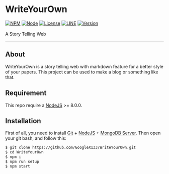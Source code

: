 # WriteYourOwn
[![NPM](https://img.shields.io/badge/npm-%3E=%205.5.0-blue.svg)](https://nodejs.org/) [![Node](https://img.shields.io/badge/node-%3E=%208.0.0-brightgreen.svg)](https://nodejs.org/) [![License](https://img.shields.io/badge/License-Apache%202.0-blue.svg)](https://github.com/GoogleX133/WriteYourOwn/blob/master/LICENSE) [![LINE](https://img.shields.io/badge/line-%207.18-brightgreen.svg)](http://line.me/) [![Version](https://img.shields.io/badge/release-1.0-brightgreen.svg)](https://github.com/GoogleX133/WriteYourOwn)<br><br>
A Story Telling Web

----
## About

WriteYourOwn is a story telling web with markdown feature for a better style of your papers. This project can be used to make a blog or something like that.

## Requirement

This repo require a [NodeJS](https://nodejs.org/) >= 8.0.0.

## Installation

First of all, you need to install [Git](https://git-scm.com/download/win) + [NodeJS](https://nodejs.org/) + [MongoDB Server](https://www.mongodb.com/download-center). Then open your git bash, and follow this:<br>
```sh
$ git clone https://github.com/GoogleX133/WriteYourOwn.git
$ cd WriteYourOwn
$ npm i
$ npm run setup
$ npm start
```
